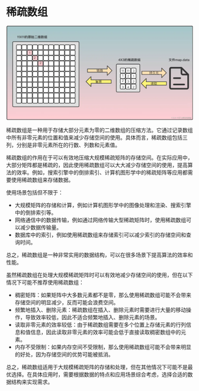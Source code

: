 # 稀疏数组

![sparse_array](../../../resources/images/sparse_arr.webp)

稀疏数组是一种用于存储大部分元素为零的二维数组的压缩方法。它通过记录数组中所有非零元素的位置和值来减少存储空间的使用。具体而言，稀疏数组包括三列，分别是非零元素所在的行数、列数和元素值。

稀疏数组的作用在于可以有效地压缩大规模稀疏矩阵的存储空间。在实际应用中，大部分矩阵都是稀疏的，因此使用稀疏数组可以大大减少存储空间的使用，提高算法的效率。例如，搜索引擎中的倒排索引、计算机图形学中的稀疏矩阵等应用都需要使用稀疏数组来存储数据。

使用场景包括但不限于：

* 大规模矩阵的存储和计算，例如计算机图形学中的图像处理和渲染、搜索引擎中的倒排索引等。
* 网络通信中的数据传输，例如通过网络传输大型稀疏矩阵时，使用稀疏数组可以减少数据传输量。
* 数据库中的索引，例如使用稀疏数组来存储索引可以减少索引的存储空间和查询时间。

总之，稀疏数组是一种非常实用的数据结构，可以在很多场景下提高算法的效率和性能。

虽然稀疏数组在处理大规模稀疏矩阵时可以有效地减少存储空间的使用，但在以下情况下可能不推荐使用稀疏数组：

* 稠密矩阵：如果矩阵中大多数元素都不是零，那么使用稀疏数组可能不会带来存储空间的明显减少，反而可能会浪费空间。
* 频繁地插入、删除元素：稀疏数组在插入、删除元素时需要进行大量的移动操作，导致效率较低，因此不适合频繁地插入、删除元素的场景。
* 读取非零元素的效率较低：由于稀疏数组需要在多个位置上存储元素的行列信息和值信息，因此读取非零元素的效率可能会低于直接读取稠密数组中的元素。
* 内存不受限制：如果内存空间不受限制，那么使用稀疏数组可能不会带来明显的好处，因为存储空间的优势可能被抵消。

总之，稀疏数组适用于大规模稀疏矩阵的存储和处理，但在其他情况下可能不是最优选择。在具体应用时，需要根据数据的特点和应用场景综合考虑，选择合适的数据结构来实现需求。
